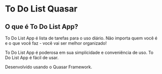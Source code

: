 # To Do List Quasar

## O que é **To Do List App**?
To Do List App  é lista de tarefas para o uso diário. Não importa quem você é e o que você faz - você vai ser melhor organizado!

To Do List App é poderosa em sua simplicidade e conveniência de uso. To Do List App é fácil de usar.

Desenvolvido usando o Quasar Framework.


